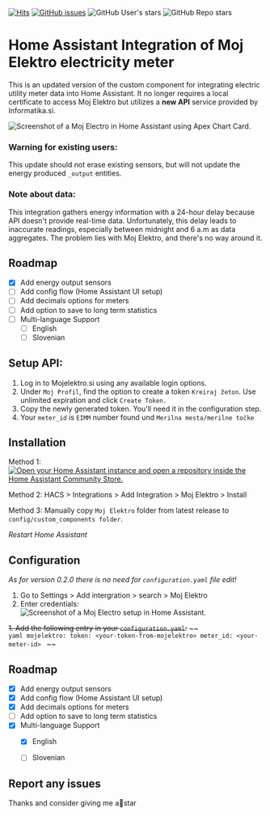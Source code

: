[![Hits](https://hits.seeyoufarm.com/api/count/incr/badge.svg?url=https%3A%2F%2Fgithub.com%2Ffrlequ%2Fhomeassistant-mojelektro&count_bg=%2379C83D&title_bg=%23555555&icon=&icon_color=%23E7E7E7&title=hits&edge_flat=false)](https://github.com/frlequ/homeassistant-mojelektro/)
[![GitHub issues](https://img.shields.io/github/issues/frlequ/homeassistant-mojelektro)](https://github.com/frlequ/homeassistant-mojelektro/issues) 
![GitHub User's stars](https://img.shields.io/github/stars/frlequ)
![GitHub Repo stars](https://img.shields.io/github/stars/frlequ/homeassistant-mojelektro)


# Home Assistant Integration of Moj Elektro electricity meter 

This is an updated version of the custom component for integrating electric utility meter data into Home Assistant. It no longer requires a local certificate to access Moj Elektro but utilizes a **new API** service provided by Informatika.si.

![Screenshot of a Moj Electro in Home Assistant using Apex Chart Card.](/assets/energy.png)



### Warning for existing users:
This update should not erase existing sensors, but will not update the energy produced `_output` entities.

### Note about data:
This integration gathers energy information with a 24-hour delay because API doesn't provide real-time data. Unfortunately, this delay leads to inaccurate readings, especially between midnight and 6 a.m as data aggregates. The problem lies with Moj Elektro, and there's no way around it.

## Roadmap

- [X] Add energy output sensors
- [ ] Add config flow (Home Assistant UI setup)
- [ ] Add decimals options for meters
- [ ] Add option to save to long term statistics
- [ ] Multi-language Support
    - [ ] English
    - [ ] Slovenian

## Setup API:

1. Log in to Mojelektro.si using any available login options.
2. Under `Moj Profil`, find the option to create a token `Kreiraj žeton`. Use unlimited expiration and click  `Create Token.`
4. Copy the newly generated token. You'll need it in the configuration step.
5. Your `meter_id` is `EIMM` number found und `Merilna mesta/merilne točke`


## Installation

Method 1: [![Open your Home Assistant instance and open a repository inside the Home Assistant Community Store.](https://my.home-assistant.io/badges/hacs_repository.svg)](https://my.home-assistant.io/redirect/hacs_repository/?owner=frlequ&repository=homeassistant-mojelektro&category=integration)

Method 2: HACS > Integrations > Add Integration > Moj Elektro > Install

Method 3: Manually copy `Moj Elektro` folder from latest release to `config/custom_components folder`.

_Restart Home Assistant_

## Configuration
_As for version 0.2.0 there is no need for `configuration.yaml` file edit!_

1. Go to Settings > Add intergration > search > Moj Elektro
2. Enter credentials:
![Screenshot of a Moj Electro setup in Home Assistant.](/assets/setup.png)



~~1. Add the following entry in your `configuration.yaml`:~~
 ~~  
    ```yaml
    mojelektro:
      token: <your-token-from-mojelektro>
      meter_id: <your-meter-id>
    ```
~~


## Roadmap

- [X] Add energy output sensors
- [X] Add config flow (Home Assistant UI setup)
- [X] Add decimals options for meters
- [ ] Add option to save to long term statistics
- [X] Multi-language Support
    - [X] English
    - [ ] Slovenian


## Report any issues

Thanks and consider giving me a🌟star